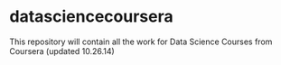 datasciencecoursera
===================

This repository will contain all the work for Data Science Courses from Coursera (updated 10.26.14)
